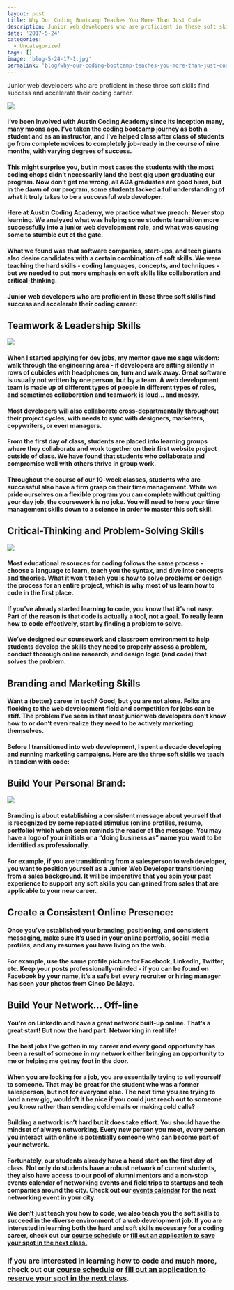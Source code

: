 ```yaml
---
layout: post
title: Why Our Coding Bootcamp Teaches You More Than Just Code
description: Junior web developers who are proficient in these soft skills find success and accelerate their coding career.
date: '2017-5-24'
categories:
  - Uncategorized
tags: []
image: 'blog-5-24-17-1.jpg'
permalink: 'blog/why-our-coding-bootcamp-teaches-you-more-than-just-code'
---
```


Junior web developers who are proficient in these three soft skills find success and accelerate their coding career.


<div class="col-sm-12">
  <img class="img-full" src="/assets/images/blog-5-24-17-1.jpg" />
</div>


#### I’ve been involved with Austin Coding Academy since its inception many, many moons ago. I’ve taken the coding bootcamp journey as both a student and as an instructor, and I’ve helped class after class of students go from complete novices to completely job-ready in the course of nine months, with varying degrees of success.

#### This might surprise you, but in most cases the students with the most coding chops didn’t necessarily land the best gig upon graduating our program. Now don’t get me wrong, all ACA graduates are good hires, but in the dawn of our program, some students lacked a full understanding of what it truly takes to be a successful web developer.

#### Here at Austin Coding Academy, we practice what we preach: Never stop learning. We analyzed what was helping some students transition more successfully into a junior web development role, and what was causing some to stumble out of the gate.

#### What we found was that software companies, start-ups, and tech giants also desire candidates with a certain combination of soft skills. We were teaching the hard skills - coding languages, concepts, and techniques - but we needed to put more emphasis on soft skills like collaboration and critical-thinking.

#### Junior web developers who are proficient in these three soft skills find success and accelerate their coding career:



## Teamwork & Leadership Skills

<div class="col-sm-12">
  <img class="img-full" src="/assets/images/blog-5-24-17-2.jpg" />
</div>

#### When I started applying for dev jobs, my mentor gave me sage wisdom: walk through the engineering area - if developers are sitting silently in rows of cubicles with headphones on, turn and walk away. Great software is usually not written by one person, but by a team. A web development team is made up of different types of people in different types of roles, and sometimes collaboration and teamwork is loud… and messy.

#### Most developers will also collaborate cross-departmentally throughout their project cycles, with needs to sync with designers, marketers, copywriters, or even managers.

#### From the first day of class, students are placed into learning groups where they collaborate and work together on their first website project outside of class. We have found that students who collaborate and compromise well with others thrive in group work.

#### Throughout the course of our 10-week classes, students who are successful also have a firm grasp on their time management. While we pride ourselves on a flexible program you can complete without quitting your day job, the coursework is no joke. You will need to hone your time management skills down to a science in order to master this soft skill.



## Critical-Thinking and Problem-Solving Skills

<div class="col-sm-12">
  <img class="img-full" src="/assets/images/blog-5-24-17-3.jpg" />
</div>

#### Most educational resources for coding follows the same process - choose a language to learn, teach you the syntax, and dive into concepts and theories. What it won’t teach you is how to solve problems or design the process for an entire project, which is why most of us learn how to code in the first place.

#### If you’ve already started learning to code, you know that it’s not easy. Part of the reason is that code is actually a tool, not a goal. To really learn how to code effectively, start by finding a problem to solve.

#### We’ve designed our coursework and classroom environment to help students develop the skills they need to properly assess a problem, conduct thorough online research, and design logic (and code) that solves the problem.



## Branding and Marketing Skills

#### Want a (better) career in tech? Good, but you are not alone. Folks are flocking to the web development field and competition for jobs can be stiff. The problem I’ve seen is that most junior web developers don’t know how to or don’t even realize they need to be actively marketing themselves.

#### Before I transitioned into web development, I spent a decade developing and running marketing campaigns. Here are the three soft skills we teach in tandem with code:



## Build Your Personal Brand:

<div class="col-sm-12">
  <img class="img-full" src="/assets/images/blog-5-24-17-4.jpg" />
</div>

#### Branding is about establishing a consistent message about yourself that is recognized by some repeated stimulus (online profiles, resume, portfolio) which when seen reminds the reader of the message. You may have a logo of your initials or a “doing business as” name you want to be identified as professionally.

#### For example, if you are transitioning from a salesperson to web developer, you want to position yourself as a Junior Web Developer transitioning from a sales background. It will be imperative that you spin your past experience to support any soft skills you can gained from sales that are applicable to your new career.

## Create a Consistent Online Presence:

#### Once you’ve established your branding, positioning, and consistent messaging, make sure it’s used in your online portfolio, social media profiles, and any resumes you have living on the web.

#### For example, use the same profile picture for Facebook, LinkedIn, Twitter, etc. Keep your posts professionally-minded - if you can be found on Facebook by your name, it’s a safe bet every recruiter or hiring manager has seen your photos from Cinco De Mayo.



## Build Your Network… Off-line

#### You’re on LinkedIn and have a great network built-up online. That’s a great start! But now the hard part: Networking in real life!

#### The best jobs I’ve gotten in my career and every good opportunity has been a result of someone in my network either bringing an opportunity to me or helping me get my foot in the door.

#### When you are looking for a job, you are essentially trying to sell yourself to someone. That may be great for the student who was a former salesperson, but not for everyone else. The next time you are trying to land a new gig, wouldn’t it be nice if you could just reach out to someone you know rather than sending cold emails or making cold calls?

#### Building a network isn’t hard but it does take effort. You should have the mindset of always networking. Every new person you meet, every person you interact with online is potentially someone who can become part of your network.

#### Fortunately, our students already have a head start on the first day of class.  Not only do students have a robust network of current students, they also have access to our pool of alumni mentors and a non-stop events calendar of networking events and field trips to startups and tech companies around the city.  Check out our [events calendar](/calendar) for the next networking event in your city.

#### We don’t just teach you how to code, we also teach you the soft skills to succeed in the diverse environment of a web development job. If you are interested in learning both the hard and soft skills necessary for a coding career, check out our [course schedule](/courses) or [fill out an application to save your spot in the next class.](/apply)


### If you are interested in learning how to code and much more, check out our [course schedule](/courses) or **[fill out an application to reserve your spot in the next class](/apply)**.
